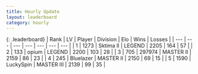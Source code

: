 ```yaml
---
title: Hourly Update
layout: leaderboard
category: hourly
---
```


{: .leaderboard}
| Rank | LV | Player | Division | Elo | Wins | Losses |
| --- | --- | --- | --- | --- | --- | --- |
| <span data-change="0">1</span> | 1273 | <span title="ID: 402846">Sktima II</span> | LEGEND | <span data-change="0">2205</span> | <span data-change="0">164</span> | <span data-change="0">57</span> |
| <span data-change="0">2</span> | 133 | <span title="ID: 750033">opium</span> | LEGEND | <span data-change="0">2200</span> | <span data-change="0">103</span> | <span data-change="0">28</span> |
| <span data-change="0">3</span> | 705 | <span title="ID: 544038">297974</span> | MASTER II | <span data-change="0">2159</span> | <span data-change="0">86</span> | <span data-change="0">23</span> |
| <span data-change="0">4</span> | 245 | <span title="ID: 221994">Bluelazer</span> | MASTER II | <span data-change="-2">2150</span> | <span data-change="1">69</span> | <span data-change="1">15</span> |
| <span data-change="0">5</span> | 1590 | <span title="ID: 498412">LuckySpin</span> | MASTER III | <span data-change="0">2139</span> | <span data-change="0">99</span> | <span data-change="0">35</span> |